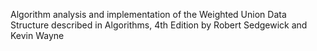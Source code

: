 Algorithm analysis and implementation of the Weighted Union Data Structure described in Algorithms, 4th Edition by Robert Sedgewick and Kevin Wayne
